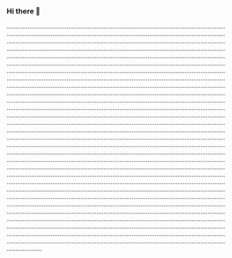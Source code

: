 ### Hi there 👋

............................................................................................................................................................................................................................................................................................................................................................................................................................................................................................................................................................................................................................................................................................................................................................................................................................................................................................................................................................................................................................................................................................................................................................................................................................................................................................................................................................................................................................................................................................................................................................................................................................................................................................................................................................................................................................................................................................................................................................................................................................................................................................................................................................................................................................................................................................................................................................................................................................................................................................................................................................................................................................................................................................................................................................................................................................................................................................................................................................................................................................................................................................................................................................................................................................................................................................................................................................................................................................................................................................................................................................................................................................................................................................................................................................................................................................................................................................